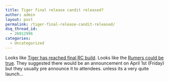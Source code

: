 ```yaml
---
title: Tiger final release candit released?
author: admin
layout: post
permalink: /tiger-final-release-candit-released/
dsq_thread_id:
  - 26012996
categories:
  - Uncategorized
---
```

Looks like [Tiger has reached final RC build][1]. Looks like the [Rumers could be true][2]. They suggested there would be an announcement on April 1st (Friday) but they usually pre announce it to attendees. unless its a very quite launch&#8230;

 [1]: http://www.osnews.com/story.php?news_id=10140
 [2]: http://blog.lotas-smartman.net/archive/2005/03/19/11226.aspx
